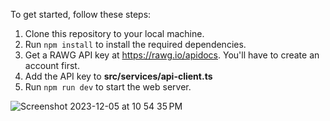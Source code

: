 To get started, follow these steps:

1. Clone this repository to your local machine.
2. Run `npm install` to install the required dependencies.
3. Get a RAWG API key at https://rawg.io/apidocs. You'll have to create an account first.
4. Add the API key to **src/services/api-client.ts**
5. Run `npm run dev` to start the web server.

![Screenshot 2023-12-05 at 10 54 35 PM](https://github.com/Lysong-Seang/Game-/assets/96807276/4432aa46-b7c0-4db1-b18f-4c73db35ab35)

